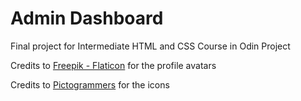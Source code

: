 # Admin Dashboard

Final project for Intermediate HTML and CSS Course in Odin Project

Credits to [Freepik - Flaticon](https://www.flaticon.com/free-icons/user) for the profile avatars

Credits to [Pictogrammers](https://pictogrammers.com/library/mdi/) for the icons
